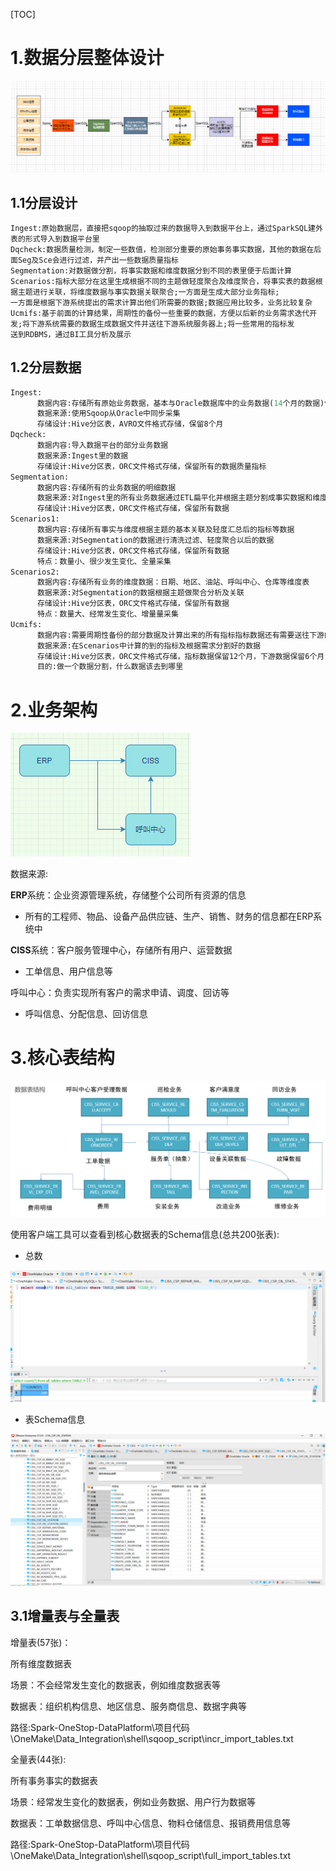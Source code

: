 [TOC]



# 1.数据分层整体设计

![Snipaste_2023-01-02_13-35-44](assets/Snipaste_2023-01-02_13-35-44.png)

## 1.1分层设计

```properties
Ingest:原始数据层，直接把sqoop的抽取过来的数据导入到数据平台上，通过SparkSQL建外表的形式导入到数据平台里
Dqcheck:数据质量检测，制定一些数值，检测部分重要的原始事务事实数据，其他的数据在后面Seg及Sce会进行过滤，并产出一些数据质量指标
Segmentation:对数据做分割，将事实数据和维度数据分到不同的表里便于后面计算
Scenarios:指标大部分在这里生成根据不同的主题做轻度聚合及维度聚合，将事实表的数据根据主题进行关联，将维度数据与事实数据关联聚合;一方面是生成大部分业务指标;             一方面是根据下游系统提出的需求计算出他们所需要的数据;数据应用比较多，业务比较复杂
Ucmifs:基于前面的计算结果，周期性的备份一些重要的数据，方便以后新的业务需求迭代开发;将下游系统需要的数据生成数据文件并送往下游系统服务器上;将一些常用的指标发        送到RDBMS，通过BI工具分析及展示
```

## 1.2分层数据

```mathematica
Ingest:
      数据内容:存储所有原始业务数据，基本与Oracle数据库中的业务数据(14个月的数据)保持一致(通过建外表形式导入数据)
      数据来源:使用Sqoop从Oracle中同步采集
      存储设计:Hive分区表，AVRO文件格式存储，保留8个月
Dqcheck:
      数据内容:导入数据平台的部分业务数据
      数据来源:Ingest里的数据
      存储设计:Hive分区表，ORC文件格式存储，保留所有的数据质量指标
Segmentation:
      数据内容:存储所有的业务数据的明细数据
      数据来源:对Ingest里的所有业务数据通过ETL扁平化并根据主题分割成事实数据和维度数据
      存储设计:Hive分区表，ORC文件格式存储，保留所有数据
Scenarios1:
      数据内容:存储所有事实与维度根据主题的基本关联及轻度汇总后的指标等数据
      数据来源:对Segmentation的数据进行清洗过滤、轻度聚合以后的数据
      存储设计:Hive分区表，ORC文件格式存储，保留所有数据
      特点：数量小、很少发生变化、全量采集
Scenarios2:
      数据内容:存储所有业务的维度数据：日期、地区、油站、呼叫中心、仓库等维度表
      数据来源:对Segmentation的数据根据主题做聚合分析及关联
      存储设计:Hive分区表，ORC文件格式存储，保留所有数据
      特点：数量大、经常发生变化、增量量采集
Ucmifs:
      数据内容:需要周期性备份的部分数据及计算出来的所有指标指标数据还有需要送往下游的数据
      数据来源:在Scenarios中计算的到的指标及根据需求分割好的数据
      存储设计:Hive分区表，ORC文件格式存储，指标数据保留12个月，下游数据保留6个月
      目的:做一个数据分割，什么数据该去到哪里
```

# 2.业务架构

![Snipaste_2023-01-02_17-46-22](assets/Snipaste_2023-01-02_17-46-22.png)

数据来源:

**ERP**系统：企业资源管理系统，存储整个公司所有资源的信息

- 所有的工程师、物品、设备产品供应链、生产、销售、财务的信息都在ERP系统中

**CISS**系统：客户服务管理中心，存储所有用户、运营数据

- 工单信息、用户信息等

呼叫中心：负责实现所有客户的需求申请、调度、回访等

- 呼叫信息、分配信息、回访信息

# 3.核心表结构

![image-20210821134859278](assets/image-20210821134859278.png)

使用客户端工具可以查看到核心数据表的Schema信息(总共200张表):

- 总数

![Snipaste_2023-01-02_17-53-35](assets/Snipaste_2023-01-02_17-53-35.png)

- 表Schema信息

![Snipaste_2023-01-02_17-41-52](assets/Snipaste_2023-01-02_17-41-52.png)

## 3.1增量表与全量表

增量表(57张)：

所有维度数据表

场景：不会经常发生变化的数据表，例如维度数据表等

数据表：组织机构信息、地区信息、服务商信息、数据字典等

路径:Spark-OneStop-DataPlatform\项目代码\OneMake\Data_Integration\shell\sqoop_script\incr_import_tables.txt

全量表(44张):

所有事务事实的数据表

场景：经常发生变化的数据表，例如业务数据、用户行为数据等

数据表：工单数据信息、呼叫中心信息、物料仓储信息、报销费用信息等

路径:Spark-OneStop-DataPlatform\项目代码\OneMake\Data_Integration\shell\sqoop_script\full_import_tables.txt